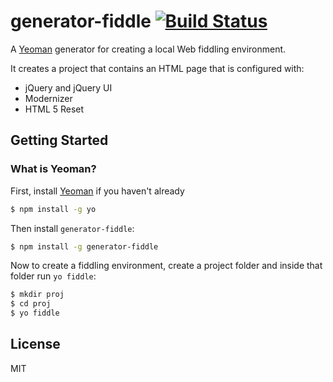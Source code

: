 # generator-fiddle [![Build Status](https://secure.travis-ci.org/behrangsa/generator-fiddle.png?branch=master)](https://travis-ci.org/behrangsa/generator-fiddle)

A [Yeoman](http://yeoman.io) generator for creating a local Web fiddling environment.

It creates a project that contains an HTML page that is configured with:

- jQuery and jQuery UI
- Modernizer
- HTML 5 Reset

## Getting Started

### What is Yeoman?

First, install [Yeoman](http://yeoman.io) if you haven't already

```bash
$ npm install -g yo
```

Then install `generator-fiddle`:

```bash
$ npm install -g generator-fiddle
```

Now to create a fiddling environment, create a project folder and inside that folder run `yo fiddle`:

```bash
$ mkdir proj
$ cd proj
$ yo fiddle
```

## License

MIT
